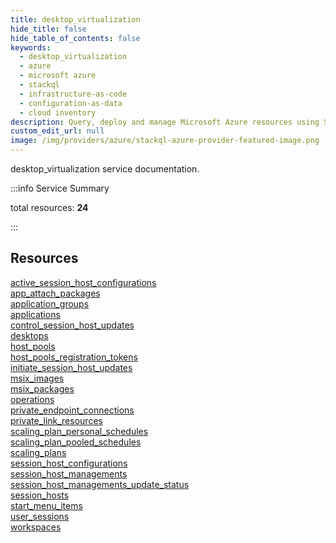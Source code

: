 ```yaml
---
title: desktop_virtualization
hide_title: false
hide_table_of_contents: false
keywords:
  - desktop_virtualization
  - azure
  - microsoft azure
  - stackql
  - infrastructure-as-code
  - configuration-as-data
  - cloud inventory
description: Query, deploy and manage Microsoft Azure resources using SQL
custom_edit_url: null
image: /img/providers/azure/stackql-azure-provider-featured-image.png
---
```


desktop_virtualization service documentation.

:::info Service Summary

<div class="row">
<div class="providerDocColumn">
<span>total resources:&nbsp;<b>24</b></span><br />
</div>
</div>

:::

## Resources
<div class="row">
<div class="providerDocColumn">
<a href="/providers/azure/desktop_virtualization/active_session_host_configurations/">active_session_host_configurations</a><br />
<a href="/providers/azure/desktop_virtualization/app_attach_packages/">app_attach_packages</a><br />
<a href="/providers/azure/desktop_virtualization/application_groups/">application_groups</a><br />
<a href="/providers/azure/desktop_virtualization/applications/">applications</a><br />
<a href="/providers/azure/desktop_virtualization/control_session_host_updates/">control_session_host_updates</a><br />
<a href="/providers/azure/desktop_virtualization/desktops/">desktops</a><br />
<a href="/providers/azure/desktop_virtualization/host_pools/">host_pools</a><br />
<a href="/providers/azure/desktop_virtualization/host_pools_registration_tokens/">host_pools_registration_tokens</a><br />
<a href="/providers/azure/desktop_virtualization/initiate_session_host_updates/">initiate_session_host_updates</a><br />
<a href="/providers/azure/desktop_virtualization/msix_images/">msix_images</a><br />
<a href="/providers/azure/desktop_virtualization/msix_packages/">msix_packages</a><br />
<a href="/providers/azure/desktop_virtualization/operations/">operations</a>
</div>
<div class="providerDocColumn">
<a href="/providers/azure/desktop_virtualization/private_endpoint_connections/">private_endpoint_connections</a><br />
<a href="/providers/azure/desktop_virtualization/private_link_resources/">private_link_resources</a><br />
<a href="/providers/azure/desktop_virtualization/scaling_plan_personal_schedules/">scaling_plan_personal_schedules</a><br />
<a href="/providers/azure/desktop_virtualization/scaling_plan_pooled_schedules/">scaling_plan_pooled_schedules</a><br />
<a href="/providers/azure/desktop_virtualization/scaling_plans/">scaling_plans</a><br />
<a href="/providers/azure/desktop_virtualization/session_host_configurations/">session_host_configurations</a><br />
<a href="/providers/azure/desktop_virtualization/session_host_managements/">session_host_managements</a><br />
<a href="/providers/azure/desktop_virtualization/session_host_managements_update_status/">session_host_managements_update_status</a><br />
<a href="/providers/azure/desktop_virtualization/session_hosts/">session_hosts</a><br />
<a href="/providers/azure/desktop_virtualization/start_menu_items/">start_menu_items</a><br />
<a href="/providers/azure/desktop_virtualization/user_sessions/">user_sessions</a><br />
<a href="/providers/azure/desktop_virtualization/workspaces/">workspaces</a>
</div>
</div>